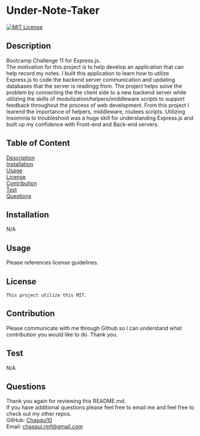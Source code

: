 
  # Under-Note-Taker
  
  [![MIT License](https://img.shields.io/badge/License-MIT-blue)](https://choosealicense.com/licenses/mit/#)
  
  ## Description 
  Bootcamp Challenge 11 for Express.js. <br>The motivation for this project is to help develop an application that can help record my notes. I built this application to learn how to utilize Express.js to code the backend server communication and updating databases that the server is readingg from. The project helps solve the problem  by connecting the the client side  to a new backend server while utilizing the skills of modulization/helpers/middleware scripts to support feedback  throughout the process of web development.  From this project  I learend the importance of helpers, middleware, routees scripts. Utilizing Insominia to troubleshoot was a huge skill for understanding Express.js and built up my confidence with Front-end and Back-end servers.

  ## Table of Content
  [Description](#description)<br>
  [Installation](#installation)<br>
  [Usage](#usage)<br>
  [License](#license)<br>
  [Contribution](#contribution)<br>
  [Test](#test)<br>
  [Questions](#questions)<br>

  ## Installation
  N/A
  
  ## Usage
  Please references license guidelines.

  ## License
    This project utilize this MIT.
  
  ## Contribution
  Please communicate with me through Github so I can understand what contribution you would like to do. Thank you.
  
  ## Test
  N/A <br>

 
  ## Questions
  Thank you again for reviewing this README.md. <br>
  If you have additional questions please feel free to email me and feel free to check out my other repos. <br>
  GitHub: [Chasqui10](https://github.com/Chasqui10) <br>
  Email:  [chasqui.rmf@gmail.com](chasqui.rmf@gmail.com)<br>
